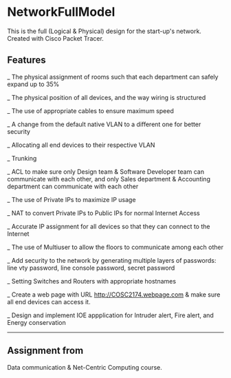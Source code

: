 # NetworkFullModel
This is the full (Logical & Physical) design for the start-up's network. <br>
Created with Cisco Packet Tracer.

## Features

_ The physical assignment of rooms such that each department can safely expand up to 35%

_ The physical position of all devices, and the way wiring is structured

_ The use of appropriate cables to ensure maximum speed

_ A change from the default native VLAN to a different one for better security

_ Allocating all end devices to their respective VLAN

_ Trunking

_ ACL to make sure only Design team & Software Developer team can communicate with each other, and only Sales department & Accounting department can communicate with each other

_ The use of Private IPs to maximize IP usage

_ NAT to convert Private IPs to Public IPs for normal Internet Access

_ Accurate IP assignment for all devices so that they can connect to the Internet

_ The use of Multiuser to allow the floors to communicate among each other

_ Add security to the network by generating multiple layers of passwords: line vty password, line console password, secret password

_ Setting Switches and Routers with appropriate hostnames

_ Create a web page with URL http://COSC2174.webpage.com & make sure all end devices can access it.

_ Design and implement IOE appplication for Intruder alert, Fire alert, and Energy conservation
________________________________________________________________________________________________________________________________________
## Assignment from

Data communication & Net-Centric Computing course.
